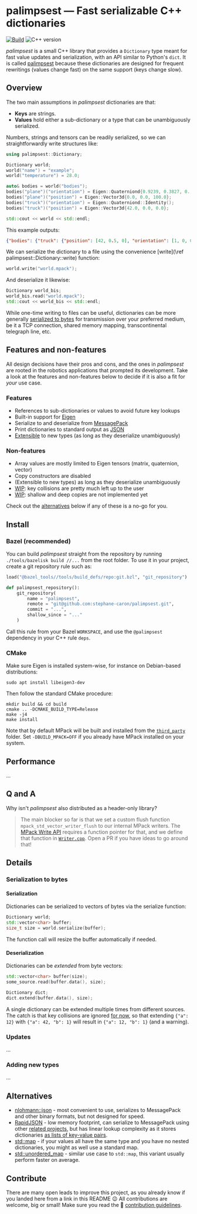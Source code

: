 # palimpsest — Fast serializable C++ dictionaries

[![Build](https://img.shields.io/github/workflow/status/stephane-caron/palimpsest/CI)](https://github.com/stephane-caron/palimpsest/actions)
![C++ version](https://img.shields.io/badge/C++-17/20-blue.svg?style=flat)

_palimpsest_ is a small C++ library that provides a ``Dictionary`` type meant for fast value updates and serialization, with an API similar to Python's ``dict``. It is called [palimpsest](https://en.wiktionary.org/wiki/palimpsest) because these dictionaries are designed for frequent rewritings (values change fast) on the same support (keys change slow).

## Overview

The two main assumptions in _palimpsest_ dictionaries are that:

* **Keys** are strings.
* **Values** hold either a sub-dictionary or a type that can be unambiguously serialized.

Numbers, strings and tensors can be readily serialized, so we can straightforwardly write structures like:

```cpp
using palimpsest::Dictionary;

Dictionary world;
world("name") = "example";
world("temperature") = 28.0;

auto& bodies = world("bodies");
bodies("plane")("orientation") = Eigen::Quaterniond{0.9239, 0.3827, 0., 0.};
bodies("plane")("position") = Eigen::Vector3d{0.0, 0.0, 100.0};
bodies("truck")("orientation") = Eigen::Quaterniond::Identity();
bodies("truck")("position") = Eigen::Vector3d{42.0, 0.0, 0.0};

std::cout << world << std::endl;
```

This example outputs:

```json
{"bodies": {"truck": {"position": [42, 0.5, 0], "orientation": [1, 0, 0, 0]}, "plane": {"position": [0.1, 0, 100], "orientation": [0.9239, 0.3827, 0, 0]}}, "temperature": 28, "name": "example"}
```

We can serialize the dictionary to a file using the convenience [write](\ref palimpsest::Dictionary::write) function:

```cpp
world.write("world.mpack");
```

And deserialize it likewise:

```cpp
Dictionary world_bis;
world_bis.read("world.mpack");
std::cout << world_bis << std::endl;
```

While one-time writing to files can be useful, dictionaries can be more generally [serialized to bytes](#serialization-to-bytes) for transmission over your preferred medium, be it a TCP connection, shared memory mapping, transcontinental telegraph line, etc.

## Features and non-features

All design decisions have their pros and cons, and the ones in _palimpsest_ are rooted in the robotics applications that prompted its development. Take a look at the features and non-features below to decide if it is also a fit for _your_ use case.

### Features

* References to sub-dictionaries or values to avoid future key lookups
* Built-in support for [Eigen](https://eigen.tuxfamily.org/)
* Serialize to and deserialize from [MessagePack](https://msgpack.org/)
* Print dictionaries to standard output as [JSON](https://www.json.org/json-en.html)
* [Extensible](#adding-new-types) to new types (as long as they deserialize unambiguously)

### Non-features

* Array values are mostly limited to Eigen tensors (matrix, quaternion, vector)
* Copy constructors are disabled
* (Extensible to new types) as long as they deserialize unambiguously
* [WIP](#contribute): key collisions are pretty much left up to the user
* [WIP](#contribute): shallow and deep copies are not implemented yet

Check out the [alternatives](#alternatives) below if any of these is a no-go for you.

## Install

### Bazel (recommended)

You can build _palimpsest_ straight from the repository by running ``./tools/bazelisk build //...`` from the root folder. To use it in your project, create a git repository rule such as:

```python
load("@bazel_tools//tools/build_defs/repo:git.bzl", "git_repository")

def palimpsest_repository():
    git_repository(
        name = "palimpsest",
        remote = "git@github.com:stephane-caron/palimpsest.git",
        commit = "...",
        shallow_since = "..."
    )
```

Call this rule from your Bazel ``WORKSPACE``, and use the ``@palimpsest`` dependency in your C++ rule ``deps``.

### CMake

Make sure Eigen is installed system-wise, for instance on Debian-based distributions:

```console
sudo apt install libeigen3-dev
```

Then follow the standard CMake procedure:

```console
mkdir build && cd build
cmake .. -DCMAKE_BUILD_TYPE=Release
make -j4
make install
```

Note that by default MPack will be built and installed from the [``third_party``](third_party) folder. Set ``-DBUILD_MPACK=OFF`` if you already have MPack installed on your system.

## Performance

...

## Q and A

Why isn't _palimpsest_ also distributed as a header-only library?

> The main blocker so far is that we set a custom flush function
> ``mpack_std_vector_writer_flush`` to our internal MPack writers. The [MPack
> Write API](https://ludocode.github.io/mpack/group__writer.html) requires a
> function pointer for that, and we define that function in
> [`Writer.cpp`](src/mpack/Writer.cpp). Open a PR if you have ideas to go
> around that!

## Details

### Serialization to bytes

#### Serialization

Dictionaries can be serialized to vectors of bytes via the serialize function:

```cpp
Dictionary world;
std::vector<char> buffer;
size_t size = world.serialize(buffer);
```

The function call will resize the buffer automatically if needed.

#### Deserialization

Dictionaries can be *extended* from byte vectors:

```cpp
std::vector<char> buffer(size);
some_source.read(buffer.data(), size);

Dictionary dict;
dict.extend(buffer.data(), size);
```

A single dictionary can be extended multiple times from different sources. The catch is that key collisions are ignored [for now](#contribute), so that extending ``{"a": 12}`` with ``{"a": 42, "b": 1}`` will result in ``{"a": 12, "b": 1}`` (and a warning).

### Updates

...

### Adding new types

...

## Alternatives

* [nlohmann::json](https://github.com/nlohmann/json) - most convenient to use, serializes to MessagePack and other binary formats, but not designed for speed.
* [RapidJSON](https://github.com/Tencent/rapidjson/) - low memory footprint, can serialize to MessagePack using other [related projects](https://github.com/Tencent/rapidjson/wiki/Related-Projects), but has linear lookup complexity as it stores dictionaries [as lists of key-value pairs](https://github.com/Tencent/rapidjson/issues/102).
* [std::map](https://www.cplusplus.com/reference/map/map/) - if your values all have the same type and you have no nested dictionaries, you might as well use a standard map.
* [std::unordered\_map](https://www.cplusplus.com/reference/unordered_map/unordered_map/) - similar use case to ``std::map``, this variant usually perform faster on average.

## Contribute

There are many open leads to improve this project, as you already know if you landed here from a link in this README 😉 All contributions are welcome, big or small! Make sure you read the 👷 [contribution guidelines](CONTRIBUTING.md).
